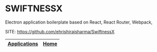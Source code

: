 # SWIFTNESSX
 
 Electron application boilerplate based on React, React Router, Webpack,
 
 SITE: https://github.com/ehrishirajsharma/SwiftnessX

 | [Applications](https://portable-linux-apps.github.io/apps.html) | [Home](https://portable-linux-apps.github.io)
 | --- | --- |
